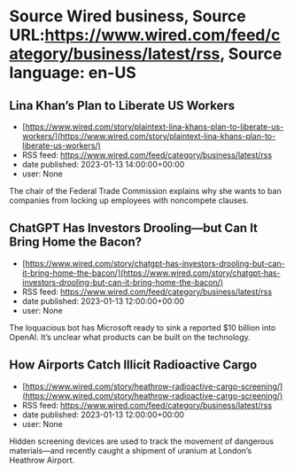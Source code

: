 # Source Wired business, Source URL:https://www.wired.com/feed/category/business/latest/rss, Source language: en-US

## Lina Khan’s Plan to Liberate US Workers
 - [https://www.wired.com/story/plaintext-lina-khans-plan-to-liberate-us-workers/](https://www.wired.com/story/plaintext-lina-khans-plan-to-liberate-us-workers/)
 - RSS feed: https://www.wired.com/feed/category/business/latest/rss
 - date published: 2023-01-13 14:00:00+00:00
 - user: None

The chair of the Federal Trade Commission explains why she wants to ban companies from locking up employees with noncompete clauses.

## ChatGPT Has Investors Drooling—but Can It Bring Home the Bacon?
 - [https://www.wired.com/story/chatgpt-has-investors-drooling-but-can-it-bring-home-the-bacon/](https://www.wired.com/story/chatgpt-has-investors-drooling-but-can-it-bring-home-the-bacon/)
 - RSS feed: https://www.wired.com/feed/category/business/latest/rss
 - date published: 2023-01-13 12:00:00+00:00
 - user: None

The loquacious bot has Microsoft ready to sink a reported $10 billion into OpenAI. It’s unclear what products can be built on the technology.

## How Airports Catch Illicit Radioactive Cargo
 - [https://www.wired.com/story/heathrow-radioactive-cargo-screening/](https://www.wired.com/story/heathrow-radioactive-cargo-screening/)
 - RSS feed: https://www.wired.com/feed/category/business/latest/rss
 - date published: 2023-01-13 12:00:00+00:00
 - user: None

Hidden screening devices are used to track the movement of dangerous materials—and recently caught a shipment of uranium at London’s Heathrow Airport.
